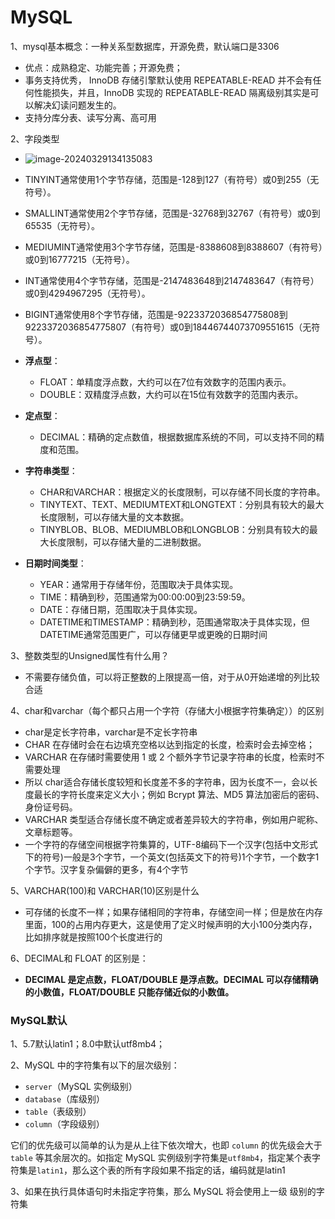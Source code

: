 # MySQL

1、mysql基本概念：一种关系型数据库，开源免费，默认端口是3306

* 优点：成熟稳定、功能完善；开源免费；
* 事务支持优秀， InnoDB 存储引擎默认使用 REPEATABLE-READ 并不会有任何性能损失，并且，InnoDB 实现的 REPEATABLE-READ 隔离级别其实是可以解决幻读问题发生的。
* 支持分库分表、读写分离、高可用

2、字段类型

* ![image-20240329134135083](C:/Users/WSJ/Desktop/704Sync_dataStructure/dataStructure/%E7%AC%AC%E4%B8%80%E8%BD%AE%E5%85%AB%E8%82%A1%E7%AC%94%E8%AE%B0/MySQL/3.29_%E6%95%B0%E6%8D%AE%E5%BA%93%E5%9F%BA%E7%A1%80%E7%9F%A5%E8%AF%86.assets/image-20240329134135083.png)

* TINYINT通常使用1个字节存储，范围是-128到127（有符号）或0到255（无符号）。
* SMALLINT通常使用2个字节存储，范围是-32768到32767（有符号）或0到65535（无符号）。
* MEDIUMINT通常使用3个字节存储，范围是-8388608到8388607（有符号）或0到16777215（无符号）。
* INT通常使用4个字节存储，范围是-2147483648到2147483647（有符号）或0到4294967295（无符号）。
* BIGINT通常使用8个字节存储，范围是-9223372036854775808到9223372036854775807（有符号）或0到18446744073709551615（无符号）。
* **浮点型**：
  - FLOAT：单精度浮点数，大约可以在7位有效数字的范围内表示。
  - DOUBLE：双精度浮点数，大约可以在15位有效数字的范围内表示。
* **定点型**：
  - DECIMAL：精确的定点数值，根据数据库系统的不同，可以支持不同的精度和范围。
* **字符串类型**：
  - CHAR和VARCHAR：根据定义的长度限制，可以存储不同长度的字符串。
  - TINYTEXT、TEXT、MEDIUMTEXT和LONGTEXT：分别具有较大的最大长度限制，可以存储大量的文本数据。
  - TINYBLOB、BLOB、MEDIUMBLOB和LONGBLOB：分别具有较大的最大长度限制，可以存储大量的二进制数据。
* **日期时间类型**：
  - YEAR：通常用于存储年份，范围取决于具体实现。
  - TIME：精确到秒，范围通常为00:00:00到23:59:59。
  - DATE：存储日期，范围取决于具体实现。
  - DATETIME和TIMESTAMP：精确到秒，范围通常取决于具体实现，但DATETIME通常范围更广，可以存储更早或更晚的日期时间

3、整数类型的Unsigned属性有什么用？

* 不需要存储负值，可以将正整数的上限提高一倍，对于从0开始递增的列比较合适

4、char和varchar（每个都只占用一个字符（存储大小根据字符集确定））的区别

* char是定长字符串，varchar是不定长字符串
* CHAR 在存储时会在右边填充空格以达到指定的长度，检索时会去掉空格；
* VARCHAR 在存储时需要使用 1 或 2 个额外字节记录字符串的长度，检索时不需要处理
* 所以 char适合存储长度较短和长度差不多的字符串，因为长度不一，会以长度最长的字符长度来定义大小；例如 Bcrypt 算法、MD5 算法加密后的密码、身份证号码。
* VARCHAR 类型适合存储长度不确定或者差异较大的字符串，例如用户昵称、文章标题等。
* 一个字符的存储空间根据字符集算的，UTF-8编码下一个汉字(包括中文形式下的符号)一般是3个字节，一个英文(包括英文下的符号)1个字节，一个数字1个字节。汉字复杂偏僻的更多，有4个字节

5、VARCHAR(100)和 VARCHAR(10)区别是什么

* 可存储的长度不一样；如果存储相同的字符串，存储空间一样；但是放在内存里面，100的占用内存更大，这是使用了定义时候声明的大小100分类内存，比如排序就是按照100个长度进行的

6、DECIMAL和 FLOAT 的区别是：

* **DECIMAL 是定点数，FLOAT/DOUBLE 是浮点数。DECIMAL 可以存储精确的小数值，FLOAT/DOUBLE 只能存储近似的小数值。**

### MySQL默认

1、5.7默认latin1；8.0中默认utf8mb4；

2、MySQL 中的字符集有以下的层次级别：

- `server`（MySQL 实例级别）
- `database`（库级别）
- `table`（表级别）
- `column`（字段级别）

它们的优先级可以简单的认为是从上往下依次增大，也即 `column` 的优先级会大于 `table` 等其余层次的。如指定 MySQL 实例级别字符集是`utf8mb4`，指定某个表字符集是`latin1`，那么这个表的所有字段如果不指定的话，编码就是latin1

3、如果在执行具体语句时未指定字符集，那么 MySQL 将会使用上一级 级别的字符集



